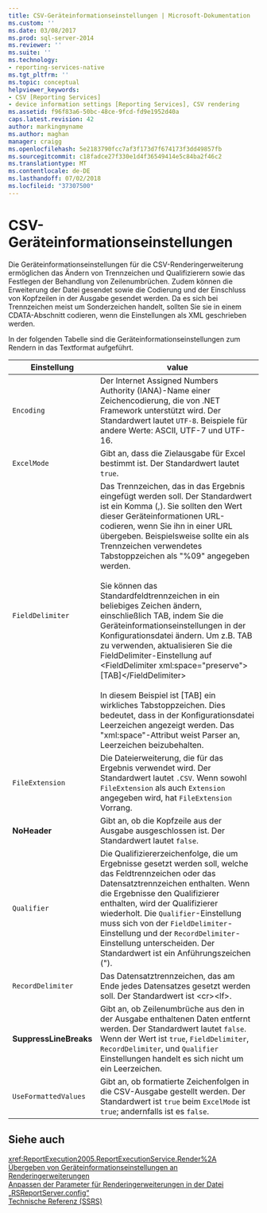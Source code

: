 ```yaml
---
title: CSV-Geräteinformationseinstellungen | Microsoft-Dokumentation
ms.custom: ''
ms.date: 03/08/2017
ms.prod: sql-server-2014
ms.reviewer: ''
ms.suite: ''
ms.technology:
- reporting-services-native
ms.tgt_pltfrm: ''
ms.topic: conceptual
helpviewer_keywords:
- CSV [Reporting Services]
- device information settings [Reporting Services], CSV rendering
ms.assetid: f96f83a6-50bc-48ce-9fcd-fd9e1952d40a
caps.latest.revision: 42
author: markingmyname
ms.author: maghan
manager: craigg
ms.openlocfilehash: 5e2183790fcc7af3f173d7f674173f3dd49857fb
ms.sourcegitcommit: c18fadce27f330e1d4f36549414e5c84ba2f46c2
ms.translationtype: MT
ms.contentlocale: de-DE
ms.lasthandoff: 07/02/2018
ms.locfileid: "37307500"
---
```

# <a name="csv-device-information-settings"></a>CSV-Geräteinformationseinstellungen
  Die Geräteinformationseinstellungen für die CSV-Renderingerweiterung ermöglichen das Ändern von Trennzeichen und Qualifizierern sowie das Festlegen der Behandlung von Zeilenumbrüchen. Zudem können die Erweiterung der Datei gesendet sowie die Codierung und der Einschluss von Kopfzeilen in der Ausgabe gesendet werden. Da es sich bei Trennzeichen meist um Sonderzeichen handelt, sollten Sie sie in einem CDATA-Abschnitt codieren, wenn die Einstellungen als XML geschrieben werden.  
  
 In der folgenden Tabelle sind die Geräteinformationseinstellungen zum Rendern in das Textformat aufgeführt.  
  
|Einstellung|value|  
|-------------|-----------|  
|`Encoding`|Der Internet Assigned Numbers Authority (IANA)-Name einer Zeichencodierung, die von .NET Framework unterstützt wird. Der Standardwert lautet `UTF-8`. Beispiele für andere Werte: ASCII, UTF-7 und UTF-16.|  
|`ExcelMode`|Gibt an, dass die Zielausgabe für Excel bestimmt ist. Der Standardwert lautet `true`.|  
|`FieldDelimiter`|Das Trennzeichen, das in das Ergebnis eingefügt werden soll. Der Standardwert ist ein Komma (,). Sie sollten den Wert dieser Geräteinformationen URL-codieren, wenn Sie ihn in einer URL übergeben. Beispielsweise sollte ein als Trennzeichen verwendetes Tabstoppzeichen als "%09" angegeben werden.<br /><br /> Sie können das Standardfeldtrennzeichen in ein beliebiges Zeichen ändern, einschließlich TAB, indem Sie die Geräteinformationseinstellungen in der Konfigurationsdatei ändern. Um z.B. TAB zu verwenden, aktualisieren Sie die FieldDelimiter-Einstellung auf \<FieldDelimiter xml:space="preserve">[TAB]\</FieldDelimiter><br /><br /> In diesem Beispiel ist [TAB] ein wirkliches Tabstoppzeichen. Dies bedeutet, dass in der Konfigurationsdatei Leerzeichen angezeigt werden. Das "xml:space"-Attribut weist Parser an, Leerzeichen beizubehalten.|  
|`FileExtension`|Die Dateierweiterung, die für das Ergebnis verwendet wird. Der Standardwert lautet `.CSV`. Wenn sowohl `FileExtension` als auch `Extension` angegeben wird, hat `FileExtension` Vorrang.|  
|**NoHeader**|Gibt an, ob die Kopfzeile aus der Ausgabe ausgeschlossen ist. Der Standardwert lautet `false`.|  
|`Qualifier`|Die Qualifiziererzeichenfolge, die um Ergebnisse gesetzt werden soll, welche das Feldtrennzeichen oder das Datensatztrennzeichen enthalten. Wenn die Ergebnisse den Qualifizierer enthalten, wird der Qualifizierer wiederholt. Die `Qualifier`-Einstellung muss sich von der `FieldDelimiter`-Einstellung und der `RecordDelimiter`-Einstellung unterscheiden. Der Standardwert ist ein Anführungszeichen (").|  
|`RecordDelimiter`|Das Datensatztrennzeichen, das am Ende jedes Datensatzes gesetzt werden soll. Der Standardwert ist \<cr>\<lf>.|  
|**SuppressLineBreaks**|Gibt an, ob Zeilenumbrüche aus den in der Ausgabe enthaltenen Daten entfernt werden. Der Standardwert lautet `false`. Wenn der Wert ist `true`, `FieldDelimiter`, `RecordDelimiter`, und `Qualifier` Einstellungen handelt es sich nicht um ein Leerzeichen.|  
|`UseFormattedValues`|Gibt an, ob formatierte Zeichenfolgen in die CSV-Ausgabe gestellt werden. Der Standardwert ist `true` beim `ExcelMode` ist `true`; andernfalls ist es `false`.|  
  
## <a name="see-also"></a>Siehe auch  
 <xref:ReportExecution2005.ReportExecutionService.Render%2A>   
 [Übergeben von Geräteinformationseinstellungen an Renderingerweiterungen](report-server-web-service/net-framework/passing-device-information-settings-to-rendering-extensions.md)   
 [Anpassen der Parameter für Renderingerweiterungen in der Datei „RSReportServer.config“](customize-rendering-extension-parameters-in-rsreportserver-config.md)   
 [Technische Referenz (SSRS)](../../2014/reporting-services/technical-reference-ssrs.md)  
  
  

